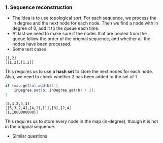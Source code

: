 ### 1. Sequence reconstruction  
+ The idea is to use topological sort. For each sequence, we process the in degree and the next node for each node. Then we find a node with in degree of 0, add it to the queue each time.  
+ At last we need to make sure if the nodes that are pooled from the queue follow the order of the original sequence, and whether all the nodes have been processed.
+ Some test cases
```
[1,2]
[[1,2],[1,2]]
```
This requires us to use a **hash set** to store the next nodes for each node. Also, we need to check whether 2 has been added to the set of 1
```java
if (map.get(a).add(b)) {
    inDegree.put(b, inDegree.get(b) + 1);
}
```
```
[5,3,2,4,1]
[[5,3,2,4],[4,1],[1],[3],[2,4]
[1,1000000000]]
```
This requires us to store every node in the map (in-degree), though it is not in the original sequence.

+ Similar questions
